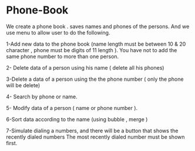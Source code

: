 # Phone-Book

We create a phone book . saves names and phones of the persons. And we use menu to allow user to do  the following. 

1-Add new data to the phone book (name length must be between 10 & 20 character , phone must be digits of 11 length ). You have not to add the same phone number to more than one person.

2- Delete data of a person using his name ( delete all his phones)

3-Delete a data of a person using the the phone number ( only the phone will be delete)

4- Search by phone or name.

5- Modify data of a person ( name or phone number ).

6-Sort data according to the name  (using bubble , merge )

7-Simulate dialing a numbers, and there will be a button that shows the recently dialed numbers The most recently dialed number must be shown first.


